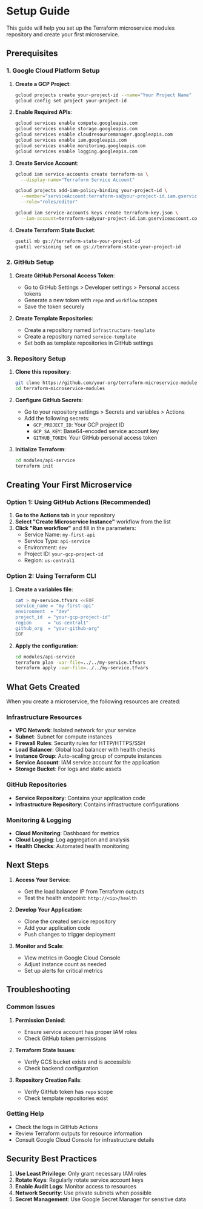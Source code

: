 # Setup Guide

This guide will help you set up the Terraform microservice modules repository and create your first microservice.

## Prerequisites

### 1. Google Cloud Platform Setup

1. **Create a GCP Project**:
   ```bash
   gcloud projects create your-project-id --name="Your Project Name"
   gcloud config set project your-project-id
   ```

2. **Enable Required APIs**:
   ```bash
   gcloud services enable compute.googleapis.com
   gcloud services enable storage.googleapis.com
   gcloud services enable cloudresourcemanager.googleapis.com
   gcloud services enable iam.googleapis.com
   gcloud services enable monitoring.googleapis.com
   gcloud services enable logging.googleapis.com
   ```

3. **Create Service Account**:
   ```bash
   gcloud iam service-accounts create terraform-sa \
     --display-name="Terraform Service Account"
   
   gcloud projects add-iam-policy-binding your-project-id \
     --member="serviceAccount:terraform-sa@your-project-id.iam.gserviceaccount.com" \
     --role="roles/editor"
   
   gcloud iam service-accounts keys create terraform-key.json \
     --iam-account=terraform-sa@your-project-id.iam.gserviceaccount.com
   ```

4. **Create Terraform State Bucket**:
   ```bash
   gsutil mb gs://terraform-state-your-project-id
   gsutil versioning set on gs://terraform-state-your-project-id
   ```

### 2. GitHub Setup

1. **Create GitHub Personal Access Token**:
   - Go to GitHub Settings > Developer settings > Personal access tokens
   - Generate a new token with `repo` and `workflow` scopes
   - Save the token securely

2. **Create Template Repositories**:
   - Create a repository named `infrastructure-template`
   - Create a repository named `service-template`
   - Set both as template repositories in GitHub settings

### 3. Repository Setup

1. **Clone this repository**:
   ```bash
   git clone https://github.com/your-org/terraform-microservice-modules.git
   cd terraform-microservice-modules
   ```

2. **Configure GitHub Secrets**:
   - Go to your repository settings > Secrets and variables > Actions
   - Add the following secrets:
     - `GCP_PROJECT_ID`: Your GCP project ID
     - `GCP_SA_KEY`: Base64-encoded service account key
     - `GITHUB_TOKEN`: Your GitHub personal access token

3. **Initialize Terraform**:
   ```bash
   cd modules/api-service
   terraform init
   ```

## Creating Your First Microservice

### Option 1: Using GitHub Actions (Recommended)

1. **Go to the Actions tab** in your repository
2. **Select "Create Microservice Instance"** workflow from the list
3. **Click "Run workflow"** and fill in the parameters:
   - Service Name: `my-first-api`
   - Service Type: `api-service`
   - Environment: `dev`
   - Project ID: `your-gcp-project-id`
   - Region: `us-central1`

### Option 2: Using Terraform CLI

1. **Create a variables file**:
   ```bash
   cat > my-service.tfvars <<EOF
   service_name = "my-first-api"
   environment  = "dev"
   project_id  = "your-gcp-project-id"
   region      = "us-central1"
   github_org  = "your-github-org"
   EOF
   ```

2. **Apply the configuration**:
   ```bash
   cd modules/api-service
   terraform plan -var-file=../../my-service.tfvars
   terraform apply -var-file=../../my-service.tfvars
   ```

## What Gets Created

When you create a microservice, the following resources are created:

### Infrastructure Resources
- **VPC Network**: Isolated network for your service
- **Subnet**: Subnet for compute instances
- **Firewall Rules**: Security rules for HTTP/HTTPS/SSH
- **Load Balancer**: Global load balancer with health checks
- **Instance Group**: Auto-scaling group of compute instances
- **Service Account**: IAM service account for the application
- **Storage Bucket**: For logs and static assets

### GitHub Repositories
- **Service Repository**: Contains your application code
- **Infrastructure Repository**: Contains infrastructure configurations

### Monitoring & Logging
- **Cloud Monitoring**: Dashboard for metrics
- **Cloud Logging**: Log aggregation and analysis
- **Health Checks**: Automated health monitoring

## Next Steps

1. **Access Your Service**:
   - Get the load balancer IP from Terraform outputs
   - Test the health endpoint: `http://<ip>/health`

2. **Develop Your Application**:
   - Clone the created service repository
   - Add your application code
   - Push changes to trigger deployment

3. **Monitor and Scale**:
   - View metrics in Google Cloud Console
   - Adjust instance count as needed
   - Set up alerts for critical metrics

## Troubleshooting

### Common Issues

1. **Permission Denied**:
   - Ensure service account has proper IAM roles
   - Check GitHub token permissions

2. **Terraform State Issues**:
   - Verify GCS bucket exists and is accessible
   - Check backend configuration

3. **Repository Creation Fails**:
   - Verify GitHub token has `repo` scope
   - Check template repositories exist

### Getting Help

- Check the logs in GitHub Actions
- Review Terraform outputs for resource information
- Consult Google Cloud Console for infrastructure details

## Security Best Practices

1. **Use Least Privilege**: Only grant necessary IAM roles
2. **Rotate Keys**: Regularly rotate service account keys
3. **Enable Audit Logs**: Monitor access to resources
4. **Network Security**: Use private subnets when possible
5. **Secret Management**: Use Google Secret Manager for sensitive data 